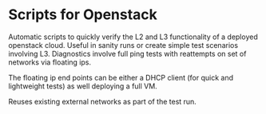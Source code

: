 # Scripts for Openstack

Automatic scripts to quickly verify the L2 and L3 functionality of a deployed openstack cloud. Useful in sanity runs or create simple test scenarios involving L3.
Diagnostics involve full ping tests with reattempts on set of networks via floating ips.

The floating ip end points can be either a DHCP client (for quick and lightweight tests) as well deploying a full VM.

Reuses existing external networks as part of the test run.

